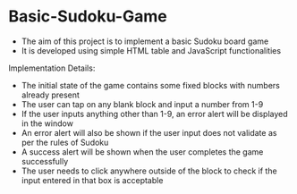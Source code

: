 # Basic-Sudoku-Game
- The aim of this project is to implement a basic Sudoku board game
- It is developed using simple HTML table and JavaScript functionalities


Implementation Details:


  - The initial state of the game contains some fixed blocks with numbers already present
  - The user can tap on any blank block and input a number from 1-9
  - If the user inputs anything other than 1-9, an error alert will be displayed in the window
  - An error alert will also be shown if the user input does not validate as per the rules of Sudoku
  - A success alert will be shown when the user completes the game successfully
  - The user needs to click anywhere outside of the block to check if the input entered in that box is acceptable
